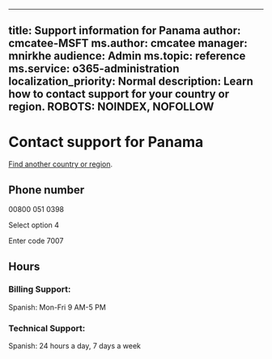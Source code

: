 ﻿
---                                
title: Support information for Panama
author: cmcatee-MSFT
ms.author: cmcatee
manager: mnirkhe
audience: Admin
ms.topic: reference
ms.service: o365-administration
localization_priority: Normal
description: Learn how to contact support for your country or region.
ROBOTS: NOINDEX, NOFOLLOW
---

# Contact support for Panama

[Find another country or region](../contact-support-for-business-products.md).

## Phone number
00800 051 0398

Select option 4

Enter code 7007

## Hours
### Billing Support:

Spanish: Mon-Fri 9 AM-5 PM

### Technical Support:

Spanish: 24 hours a day, 7 days a week





